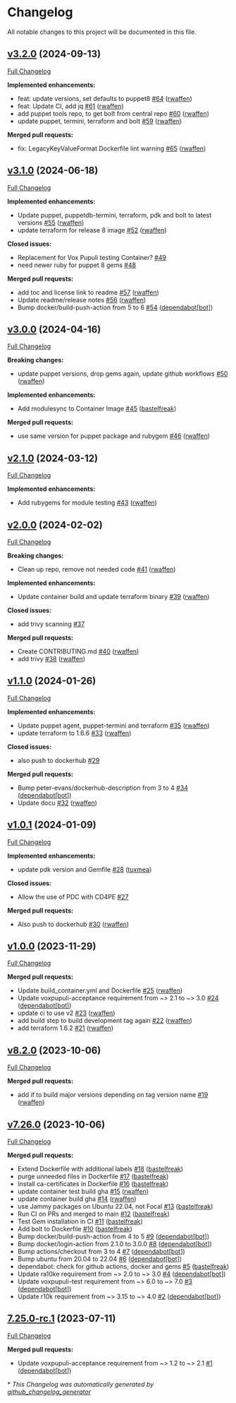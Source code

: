 # Changelog

All notable changes to this project will be documented in this file.

## [v3.2.0](https://github.com/betadots/pdc/tree/v3.2.0) (2024-09-13)

[Full Changelog](https://github.com/betadots/pdc/compare/v3.1.0...v3.2.0)

**Implemented enhancements:**

- feat: update versions, set defaults to puppet8 [\#64](https://github.com/betadots/pdc/pull/64) ([rwaffen](https://github.com/rwaffen))
- feat: Update CI, add jq [\#61](https://github.com/betadots/pdc/pull/61) ([rwaffen](https://github.com/rwaffen))
- add puppet tools repo, to get bolt from central repo [\#60](https://github.com/betadots/pdc/pull/60) ([rwaffen](https://github.com/rwaffen))
- update puppet, termini, terraform and bolt [\#59](https://github.com/betadots/pdc/pull/59) ([rwaffen](https://github.com/rwaffen))

**Merged pull requests:**

- fix: LegacyKeyValueFormat Dockerfile lint warning [\#65](https://github.com/betadots/pdc/pull/65) ([rwaffen](https://github.com/rwaffen))

## [v3.1.0](https://github.com/betadots/pdc/tree/v3.1.0) (2024-06-18)

[Full Changelog](https://github.com/betadots/pdc/compare/v3.0.0...v3.1.0)

**Implemented enhancements:**

- Update puppet, puppetdb-termini, terraform, pdk and bolt to latest versions [\#55](https://github.com/betadots/pdc/pull/55) ([rwaffen](https://github.com/rwaffen))
- update terraform for release 8 image [\#52](https://github.com/betadots/pdc/pull/52) ([rwaffen](https://github.com/rwaffen))

**Closed issues:**

- Replacement for Vox Pupuli testing Container? [\#49](https://github.com/betadots/pdc/issues/49)
- need newer ruby for puppet 8 gems [\#48](https://github.com/betadots/pdc/issues/48)

**Merged pull requests:**

- add toc and license link to readme [\#57](https://github.com/betadots/pdc/pull/57) ([rwaffen](https://github.com/rwaffen))
- Update readme/release notes [\#56](https://github.com/betadots/pdc/pull/56) ([rwaffen](https://github.com/rwaffen))
- Bump docker/build-push-action from 5 to 6 [\#54](https://github.com/betadots/pdc/pull/54) ([dependabot[bot]](https://github.com/apps/dependabot))

## [v3.0.0](https://github.com/betadots/pdc/tree/v3.0.0) (2024-04-16)

[Full Changelog](https://github.com/betadots/pdc/compare/v2.1.0...v3.0.0)

**Breaking changes:**

- update puppet versions, drop gems again, update github workflows [\#50](https://github.com/betadots/pdc/pull/50) ([rwaffen](https://github.com/rwaffen))

**Implemented enhancements:**

- Add modulesync to Container Image [\#45](https://github.com/betadots/pdc/pull/45) ([bastelfreak](https://github.com/bastelfreak))

**Merged pull requests:**

- use same version for puppet package and rubygem [\#46](https://github.com/betadots/pdc/pull/46) ([rwaffen](https://github.com/rwaffen))

## [v2.1.0](https://github.com/betadots/pdc/tree/v2.1.0) (2024-03-12)

[Full Changelog](https://github.com/betadots/pdc/compare/v2.0.0...v2.1.0)

**Implemented enhancements:**

- Add rubygems for module testing [\#43](https://github.com/betadots/pdc/pull/43) ([rwaffen](https://github.com/rwaffen))

## [v2.0.0](https://github.com/betadots/pdc/tree/v2.0.0) (2024-02-02)

[Full Changelog](https://github.com/betadots/pdc/compare/v1.1.0...v2.0.0)

**Breaking changes:**

- Clean up repo, remove not needed code [\#41](https://github.com/betadots/pdc/pull/41) ([rwaffen](https://github.com/rwaffen))

**Implemented enhancements:**

- Update container build and update terraform binary [\#39](https://github.com/betadots/pdc/pull/39) ([rwaffen](https://github.com/rwaffen))

**Closed issues:**

- add trivy scanning [\#37](https://github.com/betadots/pdc/issues/37)

**Merged pull requests:**

- Create CONTRIBUTING.md [\#40](https://github.com/betadots/pdc/pull/40) ([rwaffen](https://github.com/rwaffen))
- add trivy [\#38](https://github.com/betadots/pdc/pull/38) ([rwaffen](https://github.com/rwaffen))

## [v1.1.0](https://github.com/betadots/pdc/tree/v1.1.0) (2024-01-26)

[Full Changelog](https://github.com/betadots/pdc/compare/v1.0.1...v1.1.0)

**Implemented enhancements:**

- Update puppet agent, puppet-termini and terraform [\#35](https://github.com/betadots/pdc/pull/35) ([rwaffen](https://github.com/rwaffen))
- update terraform to 1.6.6 [\#33](https://github.com/betadots/pdc/pull/33) ([rwaffen](https://github.com/rwaffen))

**Closed issues:**

- also push to dockerhub [\#29](https://github.com/betadots/pdc/issues/29)

**Merged pull requests:**

- Bump peter-evans/dockerhub-description from 3 to 4 [\#34](https://github.com/betadots/pdc/pull/34) ([dependabot[bot]](https://github.com/apps/dependabot))
- Update docu [\#32](https://github.com/betadots/pdc/pull/32) ([rwaffen](https://github.com/rwaffen))

## [v1.0.1](https://github.com/betadots/pdc/tree/v1.0.1) (2024-01-09)

[Full Changelog](https://github.com/betadots/pdc/compare/v1.0.0...v1.0.1)

**Implemented enhancements:**

- update pdk version and Gemfile [\#28](https://github.com/betadots/pdc/pull/28) ([tuxmea](https://github.com/tuxmea))

**Closed issues:**

- Allow the use of PDC with CD4PE [\#27](https://github.com/betadots/pdc/issues/27)

**Merged pull requests:**

- Also push to dockerhub [\#30](https://github.com/betadots/pdc/pull/30) ([rwaffen](https://github.com/rwaffen))

## [v1.0.0](https://github.com/betadots/pdc/tree/v1.0.0) (2023-11-29)

[Full Changelog](https://github.com/betadots/pdc/compare/v8.2.0...v1.0.0)

**Merged pull requests:**

- Update build\_container.yml and Dockerfile [\#25](https://github.com/betadots/pdc/pull/25) ([rwaffen](https://github.com/rwaffen))
- Update voxpupuli-acceptance requirement from ~\> 2.1 to ~\> 3.0 [\#24](https://github.com/betadots/pdc/pull/24) ([dependabot[bot]](https://github.com/apps/dependabot))
- update ci to use v2 [\#23](https://github.com/betadots/pdc/pull/23) ([rwaffen](https://github.com/rwaffen))
- add build step to build development tag again [\#22](https://github.com/betadots/pdc/pull/22) ([rwaffen](https://github.com/rwaffen))
- add terraform 1.6.2 [\#21](https://github.com/betadots/pdc/pull/21) ([rwaffen](https://github.com/rwaffen))

## [v8.2.0](https://github.com/betadots/pdc/tree/v8.2.0) (2023-10-06)

[Full Changelog](https://github.com/betadots/pdc/compare/v7.26.0...v8.2.0)

**Merged pull requests:**

- add if to build major versions depending on tag version name [\#19](https://github.com/betadots/pdc/pull/19) ([rwaffen](https://github.com/rwaffen))

## [v7.26.0](https://github.com/betadots/pdc/tree/v7.26.0) (2023-10-06)

[Full Changelog](https://github.com/betadots/pdc/compare/7.25.0-rc.1...v7.26.0)

**Merged pull requests:**

- Extend Dockerfile with additional labels [\#18](https://github.com/betadots/pdc/pull/18) ([bastelfreak](https://github.com/bastelfreak))
- purge unneeded files in Dockerfile [\#17](https://github.com/betadots/pdc/pull/17) ([bastelfreak](https://github.com/bastelfreak))
- Install ca-certificates in Dockerfile [\#16](https://github.com/betadots/pdc/pull/16) ([bastelfreak](https://github.com/bastelfreak))
- update container test build gha [\#15](https://github.com/betadots/pdc/pull/15) ([rwaffen](https://github.com/rwaffen))
- update container build gha [\#14](https://github.com/betadots/pdc/pull/14) ([rwaffen](https://github.com/rwaffen))
- use Jammy packages on Ubuntu 22.04, not Focal [\#13](https://github.com/betadots/pdc/pull/13) ([bastelfreak](https://github.com/bastelfreak))
- Run CI on PRs and merged to main [\#12](https://github.com/betadots/pdc/pull/12) ([bastelfreak](https://github.com/bastelfreak))
- Test Gem installation in CI [\#11](https://github.com/betadots/pdc/pull/11) ([bastelfreak](https://github.com/bastelfreak))
- Add bolt to Dockerfile [\#10](https://github.com/betadots/pdc/pull/10) ([bastelfreak](https://github.com/bastelfreak))
- Bump docker/build-push-action from 4 to 5 [\#9](https://github.com/betadots/pdc/pull/9) ([dependabot[bot]](https://github.com/apps/dependabot))
- Bump docker/login-action from 2.1.0 to 3.0.0 [\#8](https://github.com/betadots/pdc/pull/8) ([dependabot[bot]](https://github.com/apps/dependabot))
- Bump actions/checkout from 3 to 4 [\#7](https://github.com/betadots/pdc/pull/7) ([dependabot[bot]](https://github.com/apps/dependabot))
- Bump ubuntu from 20.04 to 22.04 [\#6](https://github.com/betadots/pdc/pull/6) ([dependabot[bot]](https://github.com/apps/dependabot))
- dependabot: check for github actions, docker and gems [\#5](https://github.com/betadots/pdc/pull/5) ([bastelfreak](https://github.com/bastelfreak))
- Update ra10ke requirement from ~\> 2.0 to ~\> 3.0 [\#4](https://github.com/betadots/pdc/pull/4) ([dependabot[bot]](https://github.com/apps/dependabot))
- Update voxpupuli-test requirement from ~\> 6.0 to ~\> 7.0 [\#3](https://github.com/betadots/pdc/pull/3) ([dependabot[bot]](https://github.com/apps/dependabot))
- Update r10k requirement from ~\> 3.15 to ~\> 4.0 [\#2](https://github.com/betadots/pdc/pull/2) ([dependabot[bot]](https://github.com/apps/dependabot))

## [7.25.0-rc.1](https://github.com/betadots/pdc/tree/7.25.0-rc.1) (2023-07-11)

[Full Changelog](https://github.com/betadots/pdc/compare/3782c73e9407d86394a27e959cb84731290db4e3...7.25.0-rc.1)

**Merged pull requests:**

- Update voxpupuli-acceptance requirement from ~\> 1.2 to ~\> 2.1 [\#1](https://github.com/betadots/pdc/pull/1) ([dependabot[bot]](https://github.com/apps/dependabot))



\* *This Changelog was automatically generated by [github_changelog_generator](https://github.com/github-changelog-generator/github-changelog-generator)*
